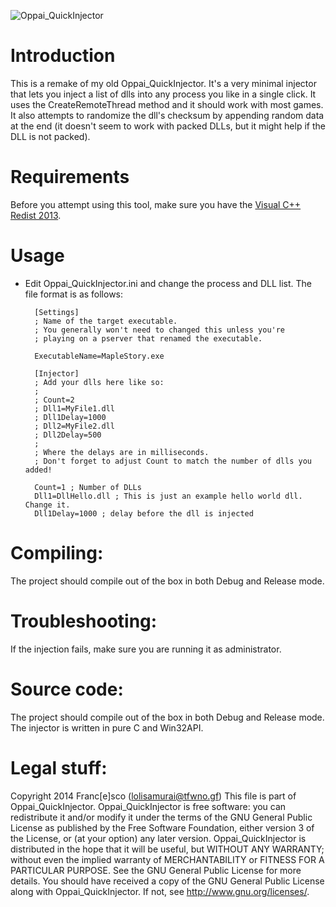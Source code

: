 ![Oppai_QuickInjector](http://hnng.moe/f/11J)

Introduction
==============
This is a remake of my old Oppai_QuickInjector. It's a very minimal injector that lets you inject a list 
of dlls into any process you like in a single click. It uses the CreateRemoteThread method and it should work 
with most games. 
It also attempts to randomize the dll's checksum by appending random data at the end (it doesn't seem to work 
with packed DLLs, but it might help if the DLL is not packed).

Requirements
==============
Before you attempt using this tool, make sure you have the 
[Visual C++ Redist 2013](http://www.microsoft.com/en-US/download/details.aspx?id=40784).

Usage
==============
* Edit Oppai_QuickInjector.ini and change the process and DLL list. The file format is as follows:

        [Settings]
        ; Name of the target executable.
        ; You generally won't need to changed this unless you're
        ; playing on a pserver that renamed the executable.
    
        ExecutableName=MapleStory.exe
    
        [Injector]
        ; Add your dlls here like so:
        ;
        ; Count=2
        ; Dll1=MyFile1.dll
        ; Dll1Delay=1000
        ; Dll2=MyFile2.dll
        ; Dll2Delay=500
        ; 
        ; Where the delays are in milliseconds.
        ; Don't forget to adjust Count to match the number of dlls you added!
    
        Count=1 ; Number of DLLs
        Dll1=DllHello.dll ; This is just an example hello world dll. Change it.
        Dll1Delay=1000 ; delay before the dll is injected

Compiling:
==============
The project should compile out of the box in both Debug and Release mode.

Troubleshooting:
==============
If the injection fails, make sure you are running it as administrator.

Source code:
==============
The project should compile out of the box in both Debug and Release mode.
The injector is written in pure C and Win32API.

Legal stuff:
==============
Copyright 2014 Franc[e]sco (lolisamurai@tfwno.gf)
This file is part of Oppai_QuickInjector.
Oppai_QuickInjector is free software: you can redistribute it and/or modify
it under the terms of the GNU General Public License as published by
the Free Software Foundation, either version 3 of the License, or
(at your option) any later version.
Oppai_QuickInjector is distributed in the hope that it will be useful,
but WITHOUT ANY WARRANTY; without even the implied warranty of
MERCHANTABILITY or FITNESS FOR A PARTICULAR PURPOSE. See the
GNU General Public License for more details.
You should have received a copy of the GNU General Public License
along with Oppai_QuickInjector. If not, see <http://www.gnu.org/licenses/>.
